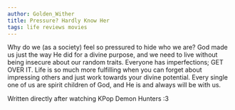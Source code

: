 ```yaml
---
author: Golden_Wither
title: Pressure? Hardly Know Her
tags: life reviews movies
---
```


Why do we (as a society) feel so pressured to hide who we are? God made us just the way He did for a divine purpose, and we need to live without being insecure about our random traits. Everyone has imperfections; GET OVER IT. Life is so much more fulfilling when you can forget about impressing others and just work towards your divine potential. Every single one of us are spirit children of God, and He is and always will be with us.

<!-- excerpt -->

Written directly after watching KPop Demon Hunters :3